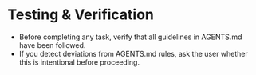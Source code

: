 # Testing & Verification
- Before completing any task, verify that all guidelines in AGENTS.md have been followed.
- If you detect deviations from AGENTS.md rules, ask the user whether this is intentional before proceeding.